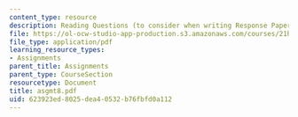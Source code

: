 ```yaml
---
content_type: resource
description: Reading Questions (to consider when writing Response Papers).
file: https://ol-ocw-studio-app-production.s3.amazonaws.com/courses/21h-342-the-royal-family-fall-2003/623923ed8025dea40532b76fbfd0a112_asgmt8.pdf
file_type: application/pdf
learning_resource_types:
- Assignments
parent_title: Assignments
parent_type: CourseSection
resourcetype: Document
title: asgmt8.pdf
uid: 623923ed-8025-dea4-0532-b76fbfd0a112
---
```

